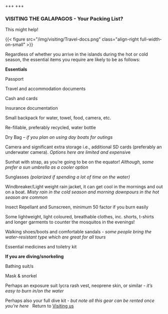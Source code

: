 +++
+++

### VISITING THE GALAPAGOS - Your Packing List?

<span class="strapline">This might help!</span>

{{< figure src="/img/visiting/Travel-docs.png" class="align-right full-width-on-small" >}}

Regardless of whether you arrive in the islands during the hot or cold season, the essential items you require are likely to be as follows:

**Essentials**

Passport

Travel and accommodation documents

Cash and cards

Insurance documentation

Small backpack for water, towel, food, camera, etc.

Re-fillable, preferably recycled, water bottle

Dry Bag – *if you plan on using day boats for outings*

Camera and significant extra storage i.e., additional SD cards (preferably an underwater camera). *Options here are limited and expensiv*e

Sunhat with strap, as you’re going to be on the equator! *Although, some prefer a sun umbrella as a cooler option*

Sunglasses *(polarized if spending a lot of time on the water)*

Windbreaker/Light weight rain jacket, it can get cool in the mornings and out on a boat. *Misty rain in the cold season and morning downpours in the hot season are common*

Insect Repellant and Sunscreen, minimum 50 factor if you burn easily

Some lightweight, light coloured, breathable clothes, inc. shorts, t-shirts and longer garments to counter the mosquitos in the evenings!

Walking shoes/boots and comfortable sandals - *some people bring the water-resistant type which are great for all tours*

Essential medicines and toiletry kit

 

**If you are diving/snorkeling**

Bathing suit/s

Mask & snorkel

Perhaps an exposure suit lycra rash vest, neoprene skin, or similar - *it’s easy to burn in/on the water*

Perhaps also your full dive kit - *but note all this gear can be rented once you’re here*
 
Return to [Visiting us](/visiting/introduction)